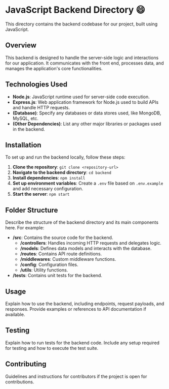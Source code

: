# JavaScript Backend Directory :smile:

This directory contains the backend codebase for our project, built using JavaScript.

## Overview

This backend is designed to handle the server-side logic and interactions for our application. It communicates with the front end, processes data, and manages the application's core functionalities.

## Technologies Used

- **Node.js**: JavaScript runtime used for server-side code execution.
- **Express.js**: Web application framework for Node.js used to build APIs and handle HTTP requests.
- **(Database)**: Specify any databases or data stores used, like MongoDB, MySQL, etc.
- **(Other Dependencies)**: List any other major libraries or packages used in the backend.

## Installation

To set up and run the backend locally, follow these steps:

1. **Clone the repository**: `git clone <repository-url>`
2. **Navigate to the backend directory**: `cd backend`
3. **Install dependencies**: `npm install`
4. **Set up environment variables**: Create a `.env` file based on `.env.example` and add necessary configuration.
5. **Start the server**: `npm start`

## Folder Structure

Describe the structure of the backend directory and its main components here. For example:

- **/src**: Contains the source code for the backend.
  - **/controllers**: Handles incoming HTTP requests and delegates logic.
  - **/models**: Defines data models and interacts with the database.
  - **/routes**: Contains API route definitions.
  - **/middlewares**: Custom middleware functions.
  - **/config**: Configuration files.
  - **/utils**: Utility functions.
- **/tests**: Contains unit tests for the backend.

## Usage

Explain how to use the backend, including endpoints, request payloads, and responses. Provide examples or references to API documentation if available.

## Testing

Explain how to run tests for the backend code. Include any setup required for testing and how to execute the test suite.

## Contributing

Guidelines and instructions for contributors if the project is open for contributions.
